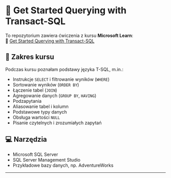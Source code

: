 # 🧠 Get Started Querying with Transact-SQL

To repozytorium zawiera ćwiczenia z kursu **Microsoft Learn**:  
📘 [Get Started Querying with Transact-SQL](https://learn.microsoft.com/en-us/training/paths/get-started-querying-with-transact-sql/)

## 🧾 Zakres kursu

Podczas kursu poznałam podstawy języka T-SQL, m.in.:

- Instrukcje `SELECT` i filtrowanie wyników (`WHERE`)
- Sortowanie wyników (`ORDER BY`)
- Łączenie tabel (`JOIN`)
- Agregowanie danych (`GROUP BY`, `HAVING`)
- Podzapytania
- Aliasowanie tabel i kolumn
- Podstawowe typy danych
- Obsługa wartości `NULL`
- Pisanie czytelnych i zrozumiałych zapytań

## 💻 Narzędzia

- Microsoft SQL Server
- SQL Server Management Studio
- Przykładowe bazy danych, np. AdventureWorks
---



